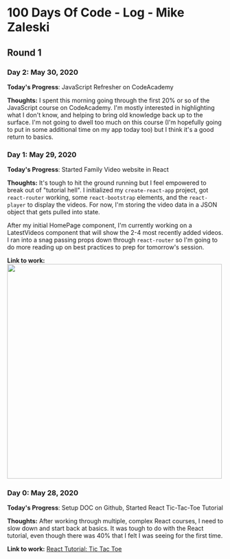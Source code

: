 # 100 Days Of Code - Log - Mike Zaleski
## Round 1

### Day 2: May 30, 2020

**Today's Progress**: JavaScript Refresher on CodeAcademy

**Thoughts:** I spent this morning going through the first 20% or so of the JavaScript course on CodeAcademy.  I'm mostly interested in highlighting what I don't know, and helping to bring old knowledge back up to the surface.  I'm not going to dwell too much on this course (I'm hopefully going to put in some additional time on my app today too) but I think it's a good return to basics.


### Day 1: May 29, 2020

**Today's Progress**: Started Family Video website in React

**Thoughts:** It's tough to hit the ground running but I feel empowered to break out of "tutorial hell". I initialized my `create-react-app` project, got `react-router` working, some `react-bootstrap` elements, and the `react-player` to display the videos.  For now, I'm storing the video data in a JSON object that gets pulled into state.

After my initial HomePage component, I'm currently working on a LatestVideos component that will show the 2-4 most recently added videos. I ran into a snag passing props down through `react-router` so I'm going to do more reading up on best practices to prep for tomorrow's session.

**Link to work:** 
<img src='https://lh3.googleusercontent.com/pw/ACtC-3fbEteRkSNW_Oai6QgM2oVx3VllgYqMNSyhVID72xqwwlJWCHGgeXt-hUnl6N_qqTm4cCvBNZTq92Eyu5Ba7tAYkPuyxCN6eXBviIZIfEHcgLXO85kYfpZbawxI_66xv00sZ4CK76M45gOWvfi5GTzAyQ=w2504-h1670-no?authuser=0' width='500'>



### Day 0: May 28, 2020 

**Today's Progress**: Setup DOC on Github, Started React Tic-Tac-Toe Tutorial

**Thoughts:** After working through multiple, complex React courses, I need to slow down and start back at basics. It was tough to do with the React tutorial, even though there was 40% that I felt I was seeing for the first time.

**Link to work:** [React Tutorial: Tic Tac Toe](https://github.com/multisonic/tic-tac-toe)

